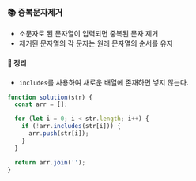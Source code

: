 ### 📚 중복문자제거
- 소문자로 된 문자열이 입력되면 중복된 문자 제거
- 제거된 문자열의 각 문자는 원래 문자열의 순서를 유지

#### 🎯 정리
- `includes`를 사용하여 새로운 배열에 존재하면 넣지 않는다.

```javascript
function solution(str) {
  const arr = [];

  for (let i = 0; i < str.length; i++) {
    if (!arr.includes(str[i])) {
      arr.push(str[i]);
    }
  }

  return arr.join('');
}
```
